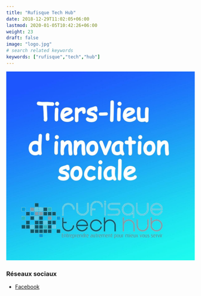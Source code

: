 ```yaml
---
title: "Rufisque Tech Hub"
date: 2018-12-29T11:02:05+06:00
lastmod: 2020-01-05T10:42:26+06:00
weight: 23
draft: false
image: "logo.jpg"
# search related keywords
keywords: ["rufisque","tech","hub"]
---
```


![Logo](logo.jpg "logo")

### Réseaux sociaux

- [Facebook](https://www.facebook.com/WebEventRufisque)